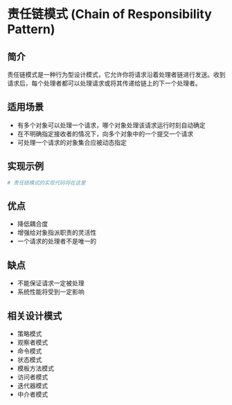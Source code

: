 # 责任链模式 (Chain of Responsibility Pattern)

## 简介
责任链模式是一种行为型设计模式，它允许你将请求沿着处理者链进行发送。收到请求后，每个处理者都可以处理请求或将其传递给链上的下一个处理者。

## 适用场景
- 有多个对象可以处理一个请求，哪个对象处理该请求运行时刻自动确定
- 在不明确指定接收者的情况下，向多个对象中的一个提交一个请求
- 可处理一个请求的对象集合应被动态指定

## 实现示例
```python
# 责任链模式的实现代码将在这里
```

## 优点
- 降低耦合度
- 增强给对象指派职责的灵活性
- 一个请求的处理者不是唯一的

## 缺点
- 不能保证请求一定被处理
- 系统性能将受到一定影响

## 相关设计模式
- 策略模式
- 观察者模式
- 命令模式
- 状态模式
- 模板方法模式
- 访问者模式
- 迭代器模式
- 中介者模式
